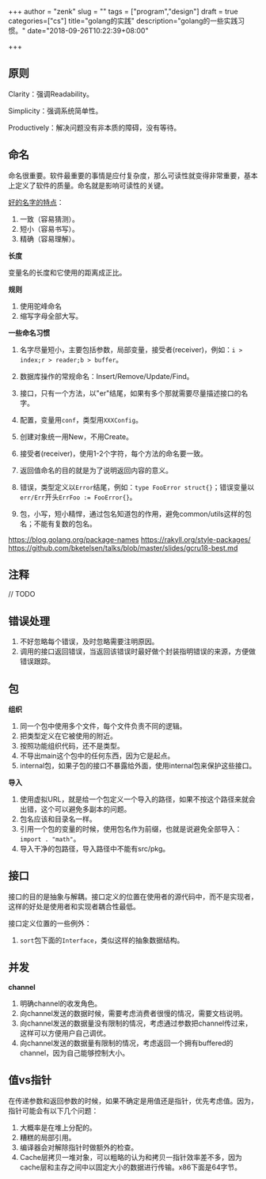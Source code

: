 +++
author = "zenk"
slug = ""
tags = ["program","design"]
draft = true
categories=["cs"]
title="golang的实践"
description="golang的一些实践习惯。"
date="2018-09-26T10:22:39+08:00"

+++

## 原则

Clarity：强调Readability。

Simplicity：强调系统简单性。

Productively：解决问题没有非本质的障碍，没有等待。

## 命名

命名很重要。软件最重要的事情是应付复杂度，那么可读性就变得非常重要，基本上定义了软件的质量。命名就是影响可读性的关键。

[好的名字的特点](https://talks.golang.org/2014/names.slide#3)：

1. 一致（容易猜测）。
2. 短小（容易书写）。
3. 精确（容易理解）。

**长度**

变量名的长度和它使用的距离成正比。

**规则**

1. 使用驼峰命名
2. 缩写字母全部大写。

**一些命名习惯**

1. 名字尽量短小，主要包括参数，局部变量，接受者(receiver)，例如：`i > index;r > reader;b > buffer`。

2. 数据库操作的常规命名：Insert/Remove/Update/Find。
3. 接口，只有一个方法，以"er"结尾，如果有多个那就需要尽量描述接口的名字。
4. 配置，变量用`conf`，类型用`XXXConfig`。
5. 创建对象统一用New，不用Create。
6. 接受者(receiver)，使用1-2个字符，每个方法的命名要一致。
7. 返回值命名的目的就是为了说明返回内容的意义。
8. 错误，类型定义以`Error`结尾，例如：`type FooError struct{}`；错误变量以`err/Err`开头`ErrFoo := FooError{}`。
9. 包，小写，短小精悍，通过包名知道包的作用，避免common/utils这样的包名；不能有复数的包名。

https://blog.golang.org/package-names
https://rakyll.org/style-packages/
https://github.com/bketelsen/talks/blob/master/slides/gcru18-best.md

## 注释

// TODO

## 错误处理

1. 不好忽略每个错误，及时忽略需要注明原因。
2. 调用的接口返回错误，当返回该错误时最好做个封装指明错误的来源，方便做错误跟踪。

## 包

**组织**

1. 同一个包中使用多个文件，每个文件负责不同的逻辑。
2. 把类型定义在它被使用的附近。
3. 按照功能组织代码，还不是类型。
4. 不导出main这个包中的任何东西，因为它是起点。
5. internal包，如果子包的接口不暴露给外面，使用internal包来保护这些接口。

**导入**

1. 使用虚拟URL，就是给一个包定义一个导入的路径，如果不按这个路径来就会出错，这个可以避免多副本的问题。
2. 包名应该和目录名一样。
3. 引用一个包的变量的时候，使用包名作为前缀，也就是说避免全部导入：`import . "math"`。
4. 导入干净的包路径，导入路径中不能有src/pkg。

## 接口

接口的目的是抽象与解耦。接口定义的位置在使用者的源代码中，而不是实现者，这样的好处是使用者和实现者耦合性最低。

接口定义位置的一些例外：

1. `sort`包下面的`Interface`，类似这样的抽象数据结构。

## 并发

**channel**

1. 明确channel的收发角色。
2. 向channel发送的数据时候，需要考虑消费者很慢的情况，需要文档说明。
3. 向channel发送的数据量没有限制的情况，考虑通过参数把channel传过来，这样可以方便用户自己调优。
4. 向channel发送的数据量有限制的情况，考虑返回一个拥有buffered的channel，因为自己能够控制大小。

## 值vs指针

在传递参数和返回参数的时候，如果不确定是用值还是指针，优先考虑值。因为，指针可能会有以下几个问题：

1. 大概率是在堆上分配的。
2. 糟糕的局部引用。
3. 编译器会对解除指针时做额外的检查。
4. Cache层拷贝一堆对象，可以粗略的认为和拷贝一指针效率差不多，因为cache层和主存之间中以固定大小的数据进行传输。x86下面是64字节。